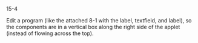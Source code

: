 15-4

Edit a program (like the attached 8-1 with the label, textfield, and label), so the components are in a vertical box along the right side of the applet (instead of flowing across the top). 